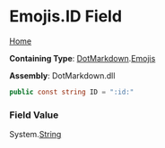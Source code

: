 # Emojis\.ID Field

[Home](../../../README.md)

**Containing Type**: [DotMarkdown](../../README.md)\.[Emojis](../README.md)

**Assembly**: DotMarkdown\.dll

```csharp
public const string ID = ":id:"
```

### Field Value

System\.[String](https://docs.microsoft.com/en-us/dotnet/api/system.string)